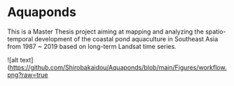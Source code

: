 # Aquaponds

This is a Master Thesis project aiming at mapping and analyzing the spatio-temporal development of the coastal pond aquaculture in Southeast Asia from 1987 ~ 2019 based on long-term Landsat time series.

![alt text](https://github.com/Shirobakaidou/Aquaponds/blob/main/Figures/workflow.png?raw=true